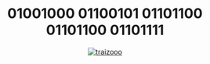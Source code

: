 <h1 align="center">01001000 01100101 01101100 01101100 01101111</h1>

<p align="center"> <a href="https://github.com/ryo-ma/github-profile-trophy"><img src="https://github-profile-trophy.vercel.app/?username=traizooo&theme=matrix&no-frame=true&no-bg=true&margin-w=4&column=3&" alt="traizooo" /></a>
